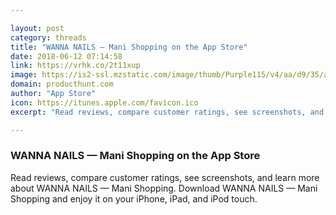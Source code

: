 ```yaml
---

layout: post
category: threads
title: "WANNA NAILS — Mani Shopping on the App Store"
date: 2018-06-12 07:14:58
link: https://vrhk.co/2t11xup
image: https://is2-ssl.mzstatic.com/image/thumb/Purple115/v4/aa/d9/35/aad935d9-8f97-567e-381c-4e0aa998ab45/AppIcon-1x_U007emarketing-0-0-GLES2_U002c0-512MB-sRGB-0-0-0-85-220-0-0-0-4.png/1200x630wa.jpg
domain: producthunt.com
author: "App Store"
icon: https://itunes.apple.com/favicon.ico
excerpt: "Read reviews, compare customer ratings, see screenshots, and learn more about WANNA NAILS — Mani Shopping. Download WANNA NAILS — Mani Shopping and enjoy it on your iPhone, iPad, and iPod touch."

---
```


### WANNA NAILS — Mani Shopping on the App Store

Read reviews, compare customer ratings, see screenshots, and learn more about WANNA NAILS — Mani Shopping. Download WANNA NAILS — Mani Shopping and enjoy it on your iPhone, iPad, and iPod touch.